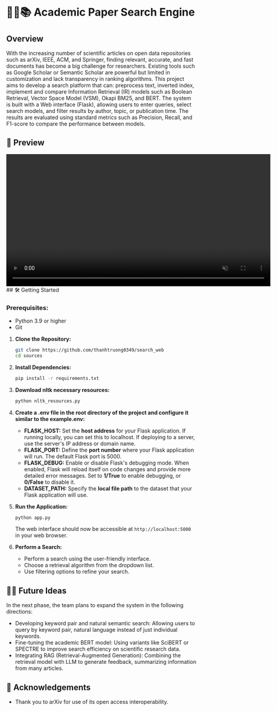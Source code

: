 # 👨‍🔬📚 Academic Paper Search Engine 

## Overview

With the increasing number of scientific articles on open data repositories such as arXiv, IEEE, ACM, and Springer, finding relevant, accurate, and fast documents has become a big challenge for researchers. Existing tools such as Google Scholar or Semantic Scholar are powerful but limited in customization and lack transparency in ranking algorithms.
This project aims to develop a search platform that can: preprocess text, inverted index, implement and compare Information Retrieval (IR) models such as Boolean Retrieval, Vector Space Model (VSM), Okapi BM25, and BERT.
The system is built with a Web interface (Flask), allowing users to enter queries, select search models, and filter results by author, topic, or publication time. The results are evaluated using standard metrics such as Precision, Recall, and F1-score to compare the performance between models.

## 🎥 Preview 
<!-- ![Search Engine Preview](/app%20screenshots/SearchEngineUsage.gif) -->
<video src="/app%20screenshots/demo.mp4" controls autoplay loop muted width="700">
  Your browser does not support the video tag.
</video>
## 🛠️ Getting Started 

### Prerequisites:
- Python 3.9 or higher
- Git

1. **Clone the Repository:**
     ```bash
     git clone https://github.com/thanhtruong0349/search_web
     cd sources
     ```
2. **Install Dependencies:**
     ```bash
     pip install -r requirements.txt
     ```
3. **Download nltk necessary resources:**
     ```bash
     python nltk_resources.py
     ```
4. **Create a .env file in the root directory of the project and configure it similar to the example.env:**
     - **FLASK_HOST:** Set the **host address** for your Flask application. If running locally, you can set this to localhost. If deploying to a server, use the server's IP address or domain name.
     - **FLASK_PORT:** Define the **port number** where your Flask application will run. The default Flask port is 5000.
     - **FLASK_DEBUG:** Enable or disable Flask's debugging mode. When enabled, Flask will reload itself on code changes and provide more detailed error messages. Set to **1/True** to enable debugging, or **0/False** to disable it.
     - **DATASET_PATH:** Specify the **local file path** to the dataset that your Flask application will use.
     
5. **Run the Application:**
     ```bash
     python app.py
     ```
     The web interface should now be accessible at `http://localhost:5000` in your web browser.
6. **Perform a Search:**
   -  Perform a search using the user-friendly interface.
   -  Choose a retrieval algorithm from the dropdown list.
   -  Use filtering options to refine your search.

## 🔮💡 Future Ideas 

In the next phase, the team plans to expand the system in the following directions:
- Developing keyword pair and natural semantic search: Allowing users to query by keyword pair, natural language instead of just individual keywords.
- Fine-tuning the academic BERT model: Using variants like SciBERT or SPECTRE to improve search efficiency on scientific research data.
- Integrating RAG (Retrieval-Augmented Generation): Combining the retrieval model with LLM to generate feedback, summarizing information from many articles.

## 🙏 Acknowledgements 

- Thank you to arXiv for use of its open access interoperability.


